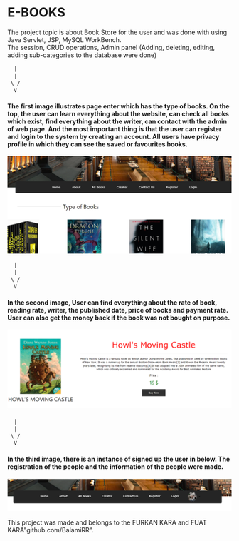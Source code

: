 # E-BOOKS

The project topic is about Book Store for the user and was done with using Java Servlet, JSP, MySQL WorkBench.  
The session, CRUD operations, Admin panel (Adding, deleting, editing, adding sub-categories to the database were done)

      |
      |                       
     \ / 
      V
      
#### The first image illustrates page enter which has the type of books. On the top, the user can learn everything about the website, can check all books which exist, find everything about the writer, can contact with the admin of web page. And the most important thing is that the user can register and login to the system by creating an account. All users have privacy profile in which they can see the saved or favourites books.


![alt text](./JSP.png)

      |
      |                       
     \ / 
      V

#### In the second image, User can find everything about the rate of book, reading rate, writer, the published date, price of books and payment rate. User can also get the money back if the book was not bought on purpose.

 
![alt text](./JSP-1.png)

      |
      |                       
     \ / 
      V


#### In the third image, there is an instance of signed up the user in below. The registration of the people and the information of the people were made.

![alt text](./JSP-2.png)



This project was made and belongs to the FURKAN KARA and FUAT KARA"github.com/BalamiRR".
